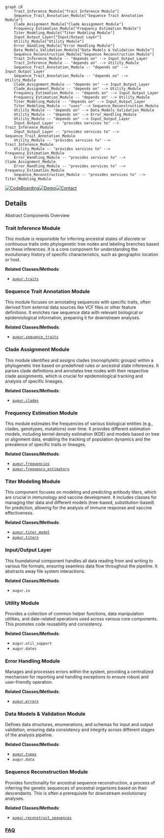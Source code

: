 ```mermaid
graph LR
    Trait_Inference_Module["Trait Inference Module"]
    Sequence_Trait_Annotation_Module["Sequence Trait Annotation Module"]
    Clade_Assignment_Module["Clade Assignment Module"]
    Frequency_Estimation_Module["Frequency Estimation Module"]
    Titer_Modeling_Module["Titer Modeling Module"]
    Input_Output_Layer["Input/Output Layer"]
    Utility_Module["Utility Module"]
    Error_Handling_Module["Error Handling Module"]
    Data_Models_Validation_Module["Data Models & Validation Module"]
    Sequence_Reconstruction_Module["Sequence Reconstruction Module"]
    Trait_Inference_Module -- "depends on" --> Input_Output_Layer
    Trait_Inference_Module -- "depends on" --> Utility_Module
    Sequence_Trait_Annotation_Module -- "depends on" --> Input_Output_Layer
    Sequence_Trait_Annotation_Module -- "depends on" --> Utility_Module
    Clade_Assignment_Module -- "depends on" --> Input_Output_Layer
    Clade_Assignment_Module -- "depends on" --> Utility_Module
    Frequency_Estimation_Module -- "depends on" --> Input_Output_Layer
    Frequency_Estimation_Module -- "depends on" --> Utility_Module
    Titer_Modeling_Module -- "depends on" --> Input_Output_Layer
    Titer_Modeling_Module -- "uses" --> Sequence_Reconstruction_Module
    Utility_Module -- "depends on" --> Data_Models_Validation_Module
    Utility_Module -- "depends on" --> Error_Handling_Module
    Utility_Module -- "depends on" --> Input_Output_Layer
    Input_Output_Layer -- "provides services to" --> Trait_Inference_Module
    Input_Output_Layer -- "provides services to" --> Sequence_Trait_Annotation_Module
    Utility_Module -- "provides services to" --> Trait_Inference_Module
    Utility_Module -- "provides services to" --> Frequency_Estimation_Module
    Error_Handling_Module -- "provides services to" --> Clade_Assignment_Module
    Error_Handling_Module -- "provides services to" --> Frequency_Estimation_Module
    Sequence_Reconstruction_Module -- "provides services to" --> Titer_Modeling_Module
```

[![CodeBoarding](https://img.shields.io/badge/Generated%20by-CodeBoarding-9cf?style=flat-square)](https://github.com/CodeBoarding/CodeBoarding)[![Demo](https://img.shields.io/badge/Try%20our-Demo-blue?style=flat-square)](https://www.codeboarding.org/demo)[![Contact](https://img.shields.io/badge/Contact%20us%20-%20contact@codeboarding.org-lightgrey?style=flat-square)](mailto:contact@codeboarding.org)

## Details

Abstract Components Overview

### Trait Inference Module
This module is responsible for inferring ancestral states of discrete or continuous traits onto phylogenetic tree nodes and labeling branches based on these inferences. It is a core component for understanding the evolutionary history of specific characteristics, such as geographic location or host.


**Related Classes/Methods**:

- <a href="https://github.com/nextstrain/augur/blob/master/augur/traits.py" target="_blank" rel="noopener noreferrer">`augur.traits`</a>


### Sequence Trait Annotation Module
This module focuses on annotating sequences with specific traits, often derived from external data sources like VCF files or other feature definitions. It enriches raw sequence data with relevant biological or epidemiological information, preparing it for downstream analyses.


**Related Classes/Methods**:

- <a href="https://github.com/nextstrain/augur/blob/master/augur/sequence_traits.py" target="_blank" rel="noopener noreferrer">`augur.sequence_traits`</a>


### Clade Assignment Module
This module identifies and assigns clades (monophyletic groups) within a phylogenetic tree based on predefined rules or ancestral state inferences. It parses clade definitions and annotates tree nodes with their respective clade assignments, which is crucial for epidemiological tracking and analysis of specific lineages.


**Related Classes/Methods**:

- <a href="https://github.com/nextstrain/augur/blob/master/augur/clades.py" target="_blank" rel="noopener noreferrer">`augur.clades`</a>


### Frequency Estimation Module
This module estimates the frequencies of various biological entities (e.g., clades, genotypes, mutations) over time. It provides different estimation models, including kernel density estimation (KDE) and models based on tree or alignment data, enabling the tracking of population dynamics and the prevalence of specific traits or lineages.


**Related Classes/Methods**:

- <a href="https://github.com/nextstrain/augur/blob/master/augur/frequencies.py" target="_blank" rel="noopener noreferrer">`augur.frequencies`</a>
- <a href="https://github.com/nextstrain/augur/blob/master/augur/frequency_estimators.py" target="_blank" rel="noopener noreferrer">`augur.frequency_estimators`</a>


### Titer Modeling Module
This component focuses on modeling and predicting antibody titers, which are crucial in immunology and vaccine development. It includes classes for managing titer data and different models (tree-based, substitution-based) for prediction, allowing for the analysis of immune response and vaccine effectiveness.


**Related Classes/Methods**:

- <a href="https://github.com/nextstrain/augur/blob/master/augur/titer_model.py" target="_blank" rel="noopener noreferrer">`augur.titer_model`</a>
- <a href="https://github.com/nextstrain/augur/blob/master/augur/titers.py" target="_blank" rel="noopener noreferrer">`augur.titers`</a>


### Input/Output Layer
This foundational component handles all data reading from and writing to various file formats, ensuring seamless data flow throughout the pipeline. It abstracts away file system interactions.


**Related Classes/Methods**:

- `augur.io`


### Utility Module
Provides a collection of common helper functions, data manipulation utilities, and date-related operations used across various core components. This promotes code reusability and consistency.


**Related Classes/Methods**:

- `augur.util_support`
- `augur.dates`


### Error Handling Module
Manages and processes errors within the system, providing a centralized mechanism for reporting and handling exceptions to ensure robust and user-friendly operation.


**Related Classes/Methods**:

- <a href="https://github.com/nextstrain/augur/blob/master/augur/errors.py" target="_blank" rel="noopener noreferrer">`augur.errors`</a>


### Data Models & Validation Module
Defines data structures, enumerations, and schemas for input and output validation, ensuring data consistency and integrity across different stages of the analysis pipeline.


**Related Classes/Methods**:

- <a href="https://github.com/nextstrain/augur/blob/master/augur/types.py" target="_blank" rel="noopener noreferrer">`augur.types`</a>
- `augur.data`


### Sequence Reconstruction Module
Provides functionality for ancestral sequence reconstruction, a process of inferring the genetic sequences of ancestral organisms based on their descendants. This is often a prerequisite for downstream evolutionary analyses.


**Related Classes/Methods**:

- <a href="https://github.com/nextstrain/augur/blob/master/augur/reconstruct_sequences.py" target="_blank" rel="noopener noreferrer">`augur.reconstruct_sequences`</a>




### [FAQ](https://github.com/CodeBoarding/GeneratedOnBoardings/tree/main?tab=readme-ov-file#faq)
